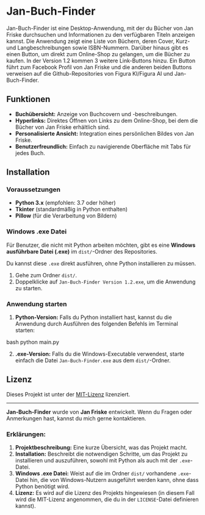# Jan-Buch-Finder

Jan-Buch-Finder ist eine Desktop-Anwendung, mit der du Bücher von Jan Friske durchsuchen und
Informationen zu den verfügbaren Titeln anzeigen kannst. Die Anwendung zeigt eine Liste von Büchern,
deren Cover, Kurz- und Langbeschreibungen sowie ISBN-Nummern. Darüber hinaus gibt es einen Button,
um direkt zum Online-Shop zu gelangen, um die Bücher zu kaufen. In der Version 1.2 kommen 3 weitere
Link-Buttons hinzu. Ein Button führt zum Facebook Profil von Jan Friske und die anderen beiden Buttons
verweisen auf die Github-Repositories von Figura KI/Figura AI und Jan-Buch-Finder.

## Funktionen

- **Buchübersicht:** Anzeige von Buchcovern und -beschreibungen.
- **Hyperlinks:** Direktes Öffnen von Links zu dem Online-Shop, bei dem die Bücher
von Jan Friske erhältlich sind.
- **Personalisierte Ansicht:** Integration eines persönlichen Bildes von Jan Friske.
- **Benutzerfreundlich:** Einfach zu navigierende Oberfläche mit Tabs für jedes Buch.

## Installation

### Voraussetzungen

- **Python 3.x** (empfohlen: 3.7 oder höher)
- **Tkinter** (standardmäßig in Python enthalten)
- **Pillow** (für die Verarbeitung von Bildern)
  
### Windows .exe Datei

Für Benutzer, die nicht mit Python arbeiten möchten, gibt es eine **Windows ausführbare Datei (.exe)**
im `dist/`-Ordner des Repositories.

Du kannst diese `.exe` direkt ausführen, ohne Python installieren zu müssen.

1. Gehe zum Ordner `dist/`.
2. Doppelklicke auf `Jan-Buch-Finder Version 1.2.exe`, um die Anwendung zu starten.

### Anwendung starten

1. **Python-Version:** Falls du Python installiert hast, kannst du die Anwendung
durch Ausführen des folgenden Befehls im Terminal starten:

bash
python main.py


2. **.exe-Version:** Falls du die Windows-Executable verwendest, starte einfach
   die Datei `Jan-Buch-Finder.exe` aus dem `dist/`-Ordner.

## Lizenz

Dieses Projekt ist unter der [MIT-Lizenz](LICENSE) lizenziert.

---

**Jan-Buch-Finder** wurde von **Jan Friske** entwickelt. Wenn du Fragen oder
Anmerkungen hast, kannst du mich gerne kontaktieren.


### Erklärungen:
1. **Projektbeschreibung:** Eine kurze Übersicht, was das Projekt macht.
2. **Installation:** Beschreibt die notwendigen Schritte, um das Projekt zu installieren
und auszuführen, sowohl mit Python als auch mit der `.exe`-Datei.
3. **Windows .exe Datei:** Weist auf die im Ordner `dist/` vorhandene `.exe`-Datei hin,
die von Windows-Nutzern ausgeführt werden kann, ohne dass Python benötigt wird.
4. **Lizenz:** Es wird auf die Lizenz des Projekts hingewiesen
(in diesem Fall wird die MIT-Lizenz angenommen, die du in der `LICENSE`-Datei definieren kannst).

